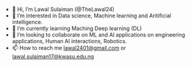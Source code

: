 - 👋 Hi, I’m Lawal Sulaiman (@TheLawal24)
- 👀 I’m interested in Data science, Machine learning and Aritificial intelligence.
- 🌱 I’m currently learning Maching Deep learning (DL)
- 💞️ I’m looking to collaborate on ML and AI applications on engineering applications, Human AI interactions, Robotics.
- 📫 How to reach me lawal2401@gmail.com or lawal.sulaiman17@kwasu.edu.ng 

<!---
TheLawal24/TheLawal24 is a ✨ special ✨ repository because its `README.md` (this file) appears on your GitHub profile.
You can click the Preview link to take a look at your changes.
--->

